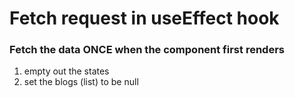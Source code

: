 # Fetch request in useEffect hook

### Fetch the data ONCE when the component first renders

1. empty out the states
2. set the blogs (list) to be null
